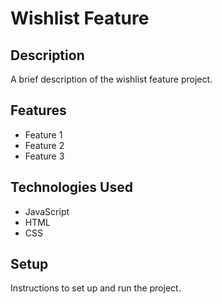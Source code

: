 # Wishlist Feature

## Description

A brief description of the wishlist feature project.

## Features

- Feature 1
- Feature 2
- Feature 3

## Technologies Used

- JavaScript
- HTML
- CSS

## Setup

Instructions to set up and run the project.
